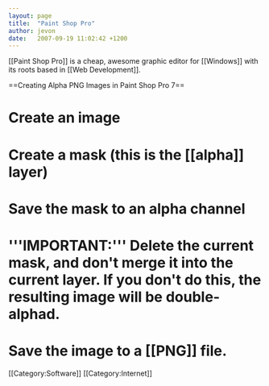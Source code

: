 ```yaml
---
layout: page
title:  "Paint Shop Pro"
author: jevon
date:   2007-09-19 11:02:42 +1200
---
```


[[Paint Shop Pro]] is a cheap, awesome graphic editor for [[Windows]] with its roots based in [[Web Development]].

==Creating Alpha PNG Images in Paint Shop Pro 7==
# Create an image
# Create a mask (this is the [[alpha]] layer)
# Save the mask to an alpha channel
# '''IMPORTANT:''' Delete the current mask, and don't merge it into the current layer. If you don't do this, the resulting image will be double-alphad.
# Save the image to a [[PNG]] file.

[[Category:Software]]
[[Category:Internet]]